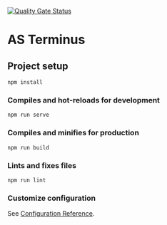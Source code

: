 [![Quality Gate Status](https://sonarcloud.io/api/project_badges/measure?project=mariam6697_as-terminus&metric=alert_status)](https://sonarcloud.io/summary/new_code?id=mariam6697_as-terminus)

# AS Terminus

## Project setup

```
npm install
```

### Compiles and hot-reloads for development

```
npm run serve
```

### Compiles and minifies for production

```
npm run build
```

### Lints and fixes files

```
npm run lint
```

### Customize configuration

See [Configuration Reference](https://cli.vuejs.org/config/).
